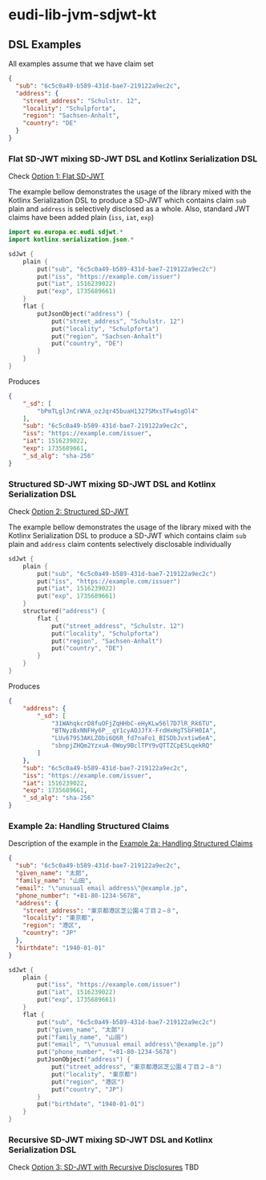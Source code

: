 # eudi-lib-jvm-sdjwt-kt




## DSL Examples

All examples assume that we have claim set

```json
{
  "sub": "6c5c0a49-b589-431d-bae7-219122a9ec2c",
  "address": {
    "street_address": "Schulstr. 12",
    "locality": "Schulpforta",
    "region": "Sachsen-Anhalt",
    "country": "DE"
  }
}
```
### Flat SD-JWT mixing SD-JWT DSL and Kotlinx Serialization DSL

Check [Option 1: Flat SD-JWT](https://datatracker.ietf.org/doc/html/draft-ietf-oauth-selective-disclosure-jwt#name-option-1-flat-sd-jwt)

The example bellow demonstrates the usage of the library mixed with the Kotlinx Serialization DSL
to produce a SD-JWT which contains claim `sub` plain and `address` is selectively disclosed as a whole.
Also, standard JWT claims have been added plain (`iss`, `iat`, `exp`)

```kotlin
import eu.europa.ec.eudi.sdjwt.*
import kotlinx.serialization.json.*

sdJwt {
    plain { 
        put("sub", "6c5c0a49-b589-431d-bae7-219122a9ec2c")
        put("iss", "https://example.com/issuer")
        put("iat", 1516239022)
        put("exp", 1735689661)
    }
    flat {
        putJsonObject("address") {
            put("street_address", "Schulstr. 12")
            put("locality", "Schulpforta")
            put("region", "Sachsen-Anhalt")
            put("country", "DE")
        }
    }
}
```

Produces

```json
{
    "_sd": [
        "bPmTLglJnCrWVA_ozJqr45buaH1327SMxsTFw4sgOl4"
    ],
    "sub": "6c5c0a49-b589-431d-bae7-219122a9ec2c",
    "iss": "https://example.com/issuer",
    "iat": 1516239022,
    "exp": 1735689661,
    "_sd_alg": "sha-256"
}
```

### Structured SD-JWT mixing SD-JWT DSL and Kotlinx Serialization DSL

Check [Option 2: Structured SD-JWT](https://datatracker.ietf.org/doc/html/draft-ietf-oauth-selective-disclosure-jwt#name-option-2-structured-sd-jwt)

The example bellow demonstrates the usage of the library mixed with the Kotlinx Serialization DSL
to produce a SD-JWT which contains claim `sub` plain and `address` claim contents selectively disclosable individually

```kotlin
sdJwt {
    plain {
        put("sub", "6c5c0a49-b589-431d-bae7-219122a9ec2c")
        put("iss", "https://example.com/issuer")
        put("iat", 1516239022)
        put("exp", 1735689661)
    }
    structured("address") {
        flat {
            put("street_address", "Schulstr. 12")
            put("locality", "Schulpforta")
            put("region", "Sachsen-Anhalt")
            put("country", "DE")
        }
    }
}
```
Produces 

```json
{
    "address": {
        "_sd": [
            "31WAhqkcrD8fuOFjZqHHbC-eHyKLw56l7D7lR_Rk6TU",
            "BTNyzBxNNFHy6P__qY1cyAOJJfX-FrdHxHgTSbFH0IA",
            "LUv679S3AKLZObi6Q6R_fd7naFo1_BISDbJvxtiw6eA",
            "sbnpjZHQm2YzxuA-0Woy9BclTPY9vQTTZCpE5LqekRQ"
        ]
    },
    "sub": "6c5c0a49-b589-431d-bae7-219122a9ec2c",
    "iss": "https://example.com/issuer",
    "iat": 1516239022,
    "exp": 1735689661,
    "_sd_alg": "sha-256"
}
```

### Example 2a: Handling Structured Claims

Description of the example in the [Example 2a: Handling Structured Claims](https://datatracker.ietf.org/doc/html/draft-ietf-oauth-selective-disclosure-jwt#name-example-2a-handling-structu)

```json
{
  "sub": "6c5c0a49-b589-431d-bae7-219122a9ec2c",
  "given_name": "太郎",
  "family_name": "山田",
  "email": "\"unusual email address\"@example.jp",
  "phone_number": "+81-80-1234-5678",
  "address": {
    "street_address": "東京都港区芝公園４丁目２−８",
    "locality": "東京都",
    "region": "港区",
    "country": "JP"
  },
  "birthdate": "1940-01-01"
}
```
```kotlin
sdJwt {
    plain {
        put("iss", "https://example.com/issuer")
        put("iat", 1516239022)
        put("exp", 1735689661)
    }
    flat {
        put("sub", "6c5c0a49-b589-431d-bae7-219122a9ec2c")
        put("given_name", "太郎")
        put("family_name", "山田")
        put("email", "\"unusual email address\"@example.jp")
        put("phone_number", "+81-80-1234-5678")
        putJsonObject("address") {
            put("street_address", "東京都港区芝公園４丁目２−８")
            put("locality", "東京都")
            put("region", "港区")
            put("country", "JP")
        }
        put("birthdate", "1940-01-01")
    }
}
```


### Recursive SD-JWT mixing SD-JWT DSL and Kotlinx Serialization DSL

Check [Option 3: SD-JWT with Recursive Disclosures](https://datatracker.ietf.org/doc/html/draft-ietf-oauth-selective-disclosure-jwt#name-option-3-sd-jwt-with-recurs)
TBD

